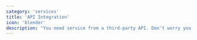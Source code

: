 ```yaml
---
category: 'services'
title: 'API Integration'
icon: 'blender'
description: "You need service from a third-party API. Don't worry you can have it on your website without worrying much."
---
```

